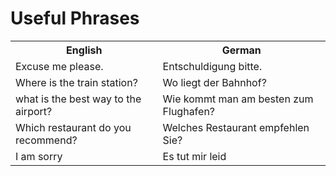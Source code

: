 <h1> Useful Phrases </h1>
<table>
  <tr>
    <th>English</th>
    <th>German</th>
  </tr>
  
  <tr>
    <td>Excuse me please.</td>
    <td>Entschuldigung bitte.</td>
  </tr>
  
  <tr>
    <td>Where is the train station?</td>
    <td>Wo liegt der Bahnhof?</td>
  </tr>
  
  <tr>
    <td> what is the best way to the airport?</td>
    <td> Wie kommt man am besten zum Flughafen?</td>
      </tr>
  
  <tr>
      <td> Which restaurant do you recommend?</td>
      <td> Welches Restaurant empfehlen Sie?</td>
        </tr>
  
  <tr>
        <td> I am sorry</td>
        <td> Es tut mir leid</td>
  </tr>
</table>

